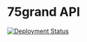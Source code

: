 # 75grand API

[![Deployment Status](https://img.shields.io/endpoint?url=https%3A%2F%2Fforge.laravel.com%2Fsite-badges%2Fc4ae7632-2bc7-41b7-8355-e11a1530db60&style=flat)](https://forge.laravel.com/servers/686840/sites/2079159)